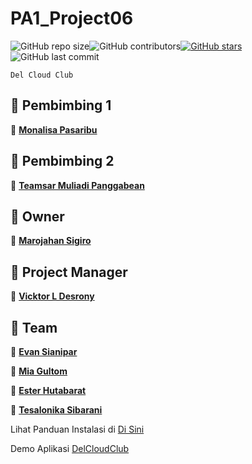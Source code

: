 # PA1_Project06
<img alt="GitHub repo size" src="https://img.shields.io/github/repo-size/vldcreation/PA1_Project06?color=green"><img alt="GitHub contributors" src="https://img.shields.io/github/contributors/vldcreation/PA1_Project06"><a href="https://github.com/vldcreation/PA1_Project06/stargazers"><img alt="GitHub stars" src="https://img.shields.io/github/stars/vldcreation/PA1_Project06"></a><img alt="GitHub last commit" src="https://img.shields.io/github/last-commit/vldcreation/PA1_Project06">
```
Del Cloud Club
```

## 🧑 Pembimbing 1
👤 <a href="javascript:void(0)"> **Monalisa Pasaribu**</a>

## 🧑 Pembimbing 2
👤 <a href="javascript:void(0)"> **Teamsar Muliadi Panggabean**</a>


## 🧑 Owner
👤 <a href="javascript:void(0)"> **Marojahan Sigiro**</a>

## 🧑 Project Manager
👤 <a href="https://www.instagram.com/vicktor_desrony"> **Vicktor L Desrony**</a>

## 🧑 Team
👤 <a href="https://github.com/evansianipar06"> **Evan Sianipar**</a>

👤 <a href="https://github.com/miagultom"> **Mia Gultom**</a>

👤 <a href="https://github.com/Esterhtb48"> **Ester Hutabarat**</a>

👤 <a href="https://github.com/Tesalonikasibarani"> **Tesalonika Sibarani**</a>

Lihat Panduan Instalasi di <a href="https://github.com/vldcreation/PA1_Project06/blob/master/Panduan-Instalasi/README.md"> Di Sini </a>


Demo Aplikasi <a href="http://delcloudclub.epizy.com"> DelCloudClub </a>
